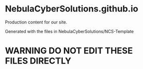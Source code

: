 # NebulaCyberSolutions.github.io

Production content for our site. 

Generated with the files in NebulaCyberSolutions/NCS-Template

# WARNING DO NOT EDIT THESE FILES DIRECTLY
